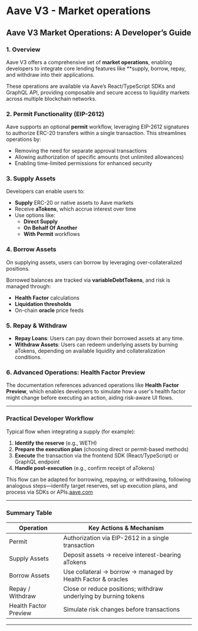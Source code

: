 # Aave V3 - Market operations

## Aave V3 Market Operations: A Developer’s Guide

### 1. Overview

Aave V3 offers a comprehensive set of **market operations**, enabling developers to integrate core lending features like **supply, borrow, repay, and withdraw into their applications. 

These operations are available via Aave’s React/TypeScript SDKs and GraphQL API, providing composable and secure access to liquidity markets across multiple blockchain networks.

### 2. Permit Functionality (EIP-2612)

Aave supports an optional **permit** workflow, leveraging EIP-2612 signatures to authorize ERC-20 transfers within a single transaction. This streamlines operations by:

- Removing the need for separate approval transactions
- Allowing authorization of specific amounts (not unlimited allowances)
- Enabling time-limited permissions for enhanced security

### 3. Supply Assets

Developers can enable users to:

- **Supply** ERC-20 or native assets to Aave markets
- Receive **aTokens**, which accrue interest over time
- Use options like:
  - **Direct Supply**
  - **On Behalf Of Another**
  - **With Permit** workflows

### 4. Borrow Assets

On supplying assets, users can borrow by leveraging over-collateralized positions. 

Borrowed balances are tracked via **variableDebtTokens**, and risk is managed through:

- **Health Factor** calculations
- **Liquidation thresholds**
- On-chain **oracle** price feeds

### 5. Repay & Withdraw

- **Repay Loans**: Users can pay down their borrowed assets at any time.
- **Withdraw Assets**: Users can redeem underlying assets by burning aTokens, depending on available liquidity and collateralization conditions.

### 6. Advanced Operations: Health Factor Preview

The documentation references advanced operations like **Health Factor Preview**, which enables developers to simulate how a user's health factor might change before executing an action, aiding risk-aware UI flows.

------

### Practical Developer Workflow

Typical flow when integrating a supply (for example):

1. **Identify the reserve** (e.g., WETH)
2. **Prepare the execution plan** (choosing direct or permit-based methods)
3. **Execute** the transaction via the frontend SDK (React/TypeScript) or GraphQL endpoint
4. **Handle post-execution** (e.g., confirm receipt of aTokens)

This flow can be adapted for borrowing, repaying, or withdrawing, following analogous steps—identify target reserves, set up execution plans, and process via SDKs or APIs.[aave.com](https://aave.com/docs/developers/aave-v3/markets/operations?utm_source=chatgpt.com)

------

### Summary Table

| Operation             | Key Actions & Mechanism                                      |
| --------------------- | ------------------------------------------------------------ |
| Permit                | Authorization via EIP-2612 in a single transaction           |
| Supply Assets         | Deposit assets → receive interest-bearing aTokens            |
| Borrow Assets         | Use collateral → borrow → managed by Health Factor & oracles |
| Repay / Withdraw      | Close or reduce positions; withdraw underlying by burning tokens |
| Health Factor Preview | Simulate risk changes before transactions                    |



------